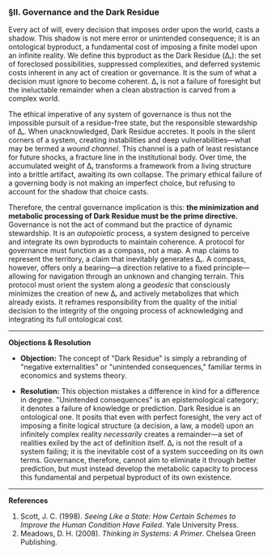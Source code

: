### §II. Governance and the Dark Residue

Every act of will, every decision that imposes order upon the world, casts a shadow. This shadow is not mere error or unintended consequence; it is an ontological byproduct, a fundamental cost of imposing a finite model upon an infinite reality. We define this byproduct as the Dark Residue (Δᵣ): the set of foreclosed possibilities, suppressed complexities, and deferred systemic costs inherent in any act of creation or governance. It is the sum of what a decision must ignore to become coherent. Δᵣ is not a failure of foresight but the ineluctable remainder when a clean abstraction is carved from a complex world.

The ethical imperative of any system of governance is thus not the impossible pursuit of a residue-free state, but the responsible stewardship of Δᵣ. When unacknowledged, Dark Residue accretes. It pools in the silent corners of a system, creating instabilities and deep vulnerabilities—what may be termed a *wound channel*. This channel is a path of least resistance for future shocks, a fracture line in the institutional body. Over time, the accumulated weight of Δᵣ transforms a framework from a living structure into a brittle artifact, awaiting its own collapse. The primary ethical failure of a governing body is not making an imperfect choice, but refusing to account for the shadow that choice casts.

Therefore, the central governance implication is this: **the minimization and metabolic processing of Dark Residue must be the prime directive.** Governance is not the act of command but the practice of dynamic stewardship. It is an *autopoietic* process, a system designed to perceive and integrate its own byproducts to maintain coherence. A protocol for governance must function as a compass, not a map. A map claims to represent the territory, a claim that inevitably generates Δᵣ. A compass, however, offers only a bearing—a direction relative to a fixed principle—allowing for navigation through an unknown and changing terrain. This protocol must orient the system along a *geodesic* that consciously minimizes the creation of new Δᵣ and actively metabolizes that which already exists. It reframes responsibility from the quality of the initial decision to the integrity of the ongoing process of acknowledging and integrating its full ontological cost.

---
**Objections & Resolution**

*   **Objection:** The concept of "Dark Residue" is simply a rebranding of "negative externalities" or "unintended consequences," familiar terms in economics and systems theory.

*   **Resolution:** This objection mistakes a difference in kind for a difference in degree. "Unintended consequences" is an epistemological category; it denotes a failure of knowledge or prediction. Dark Residue is an ontological one. It posits that even with perfect foresight, the very act of imposing a finite logical structure (a decision, a law, a model) upon an infinitely complex reality *necessarily* creates a remainder—a set of realities exiled by the act of definition itself. Δᵣ is not the result of a system failing; it is the inevitable cost of a system succeeding on its own terms. Governance, therefore, cannot aim to eliminate it through better prediction, but must instead develop the metabolic capacity to process this fundamental and perpetual byproduct of its own existence.

---
**References**

1.  Scott, J. C. (1998). *Seeing Like a State: How Certain Schemes to Improve the Human Condition Have Failed*. Yale University Press.
2.  Meadows, D. H. (2008). *Thinking in Systems: A Primer*. Chelsea Green Publishing.
